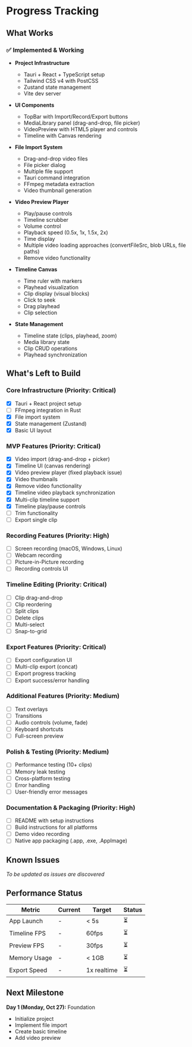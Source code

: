 # Progress Tracking

## What Works

### ✅ Implemented & Working
- **Project Infrastructure**
  - Tauri + React + TypeScript setup
  - Tailwind CSS v4 with PostCSS
  - Zustand state management
  - Vite dev server
  
- **UI Components**
  - TopBar with Import/Record/Export buttons
  - MediaLibrary panel (drag-and-drop, file picker)
  - VideoPreview with HTML5 player and controls
  - Timeline with Canvas rendering
  
- **File Import System**
  - Drag-and-drop video files
  - File picker dialog
  - Multiple file support
  - Tauri command integration
  - FFmpeg metadata extraction
  - Video thumbnail generation
  
- **Video Preview Player**
  - Play/pause controls
  - Timeline scrubber
  - Volume control
  - Playback speed (0.5x, 1x, 1.5x, 2x)
  - Time display
  - Multiple video loading approaches (convertFileSrc, blob URLs, file paths)
  - Remove video functionality
  
- **Timeline Canvas**
  - Time ruler with markers
  - Playhead visualization
  - Clip display (visual blocks)
  - Click to seek
  - Drag playhead
  - Clip selection
  
- **State Management**
  - Timeline state (clips, playhead, zoom)
  - Media library state
  - Clip CRUD operations
  - Playhead synchronization

## What's Left to Build

### Core Infrastructure (Priority: Critical)
- [x] Tauri + React project setup
- [ ] FFmpeg integration in Rust
- [x] File import system
- [x] State management (Zustand)
- [x] Basic UI layout

### MVP Features (Priority: Critical)
- [x] Video import (drag-and-drop + picker)
- [x] Timeline UI (canvas rendering)
- [x] Video preview player (fixed playback issue)
- [x] Video thumbnails
- [x] Remove video functionality
- [x] Timeline video playback synchronization
- [x] Multi-clip timeline support
- [x] Timeline play/pause controls
- [ ] Trim functionality
- [ ] Export single clip

### Recording Features (Priority: High)
- [ ] Screen recording (macOS, Windows, Linux)
- [ ] Webcam recording
- [ ] Picture-in-Picture recording
- [ ] Recording controls UI

### Timeline Editing (Priority: Critical)
- [ ] Clip drag-and-drop
- [ ] Clip reordering
- [ ] Split clips
- [ ] Delete clips
- [ ] Multi-select
- [ ] Snap-to-grid

### Export Features (Priority: Critical)
- [ ] Export configuration UI
- [ ] Multi-clip export (concat)
- [ ] Export progress tracking
- [ ] Export success/error handling

### Additional Features (Priority: Medium)
- [ ] Text overlays
- [ ] Transitions
- [ ] Audio controls (volume, fade)
- [ ] Keyboard shortcuts
- [ ] Full-screen preview

### Polish & Testing (Priority: Medium)
- [ ] Performance testing (10+ clips)
- [ ] Memory leak testing
- [ ] Cross-platform testing
- [ ] Error handling
- [ ] User-friendly error messages

### Documentation & Packaging (Priority: High)
- [ ] README with setup instructions
- [ ] Build instructions for all platforms
- [ ] Demo video recording
- [ ] Native app packaging (.app, .exe, .AppImage)

## Known Issues
_To be updated as issues are discovered_

## Performance Status
| Metric | Current | Target | Status |
|--------|---------|--------|--------|
| App Launch | - | < 5s | ⏳ |
| Timeline FPS | - | 60fps | ⏳ |
| Preview FPS | - | 30fps | ⏳ |
| Memory Usage | - | < 1GB | ⏳ |
| Export Speed | - | 1x realtime | ⏳ |

## Next Milestone
**Day 1 (Monday, Oct 27):** Foundation
- Initialize project
- Implement file import
- Create basic timeline
- Add video preview

